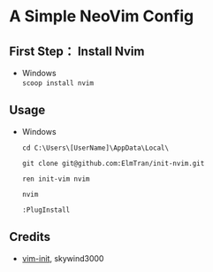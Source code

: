 # A Simple NeoVim Config
## First Step： Install Nvim
- Windows  
  `scoop install nvim`
## Usage
- Windows  
  ```
  cd C:\Users\[UserName]\AppData\Local\

  git clone git@github.com:ElmTran/init-nvim.git

  ren init-vim nvim

  nvim

  :PlugInstall
  ```

## Credits

- [vim-init](https://github.com/skywind3000/vim-init), skywind3000
